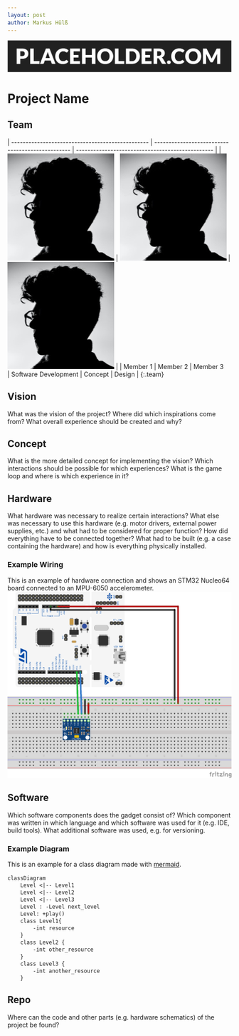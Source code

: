 ```yaml
---
layout: post
author: Markus Hülß
---
```


![Header Image](/images/example/placeholder-1.webp)

# Project Name

## Team

| ------------------------------------------------ | ------------------------------------------------ | ------------------------------------------------ |
| ![Example Team Member](/images/example/team_example.jpg) | ![Example Team Member](/images/example/team_example.jpg) | ![Example Team Member](/images/example/team_example.jpg) |
| Member 1                                         | Member 2                                         | Member 3                                         \
| Software Development                             | Concept                                          | Design                                           |
{:.team}


## Vision

What was the vision of the project? Where did which inspirations come from? What overall experience should be created and why?

## Concept

What is the more detailed concept for implementing the vision? Which interactions should be possible for which experiences? What is the game loop and where is which experience in it?

## Hardware

What hardware was necessary to realize certain interactions? What else was necessary to use this hardware (e.g. motor drivers, external power supplies, etc.) and what had to be considered for proper function? How did everything have to be connected together? What had to be built (e.g. a case containing the hardware) and how is everything physically installed.

### Example Wiring

This is an example of hardware connection and shows an STM32 Nucleo64 board connected to an MPU-6050 accelerometer.
![Example of Wiring a STM32 Nucleo64 board with a MPU6050 acceleration sensor](images/example/wiring_example.png)

## Software

Which software components does the gadget consist of? Which component was written in which language and which software was used for it (e.g. IDE, build tools). What additional software was used, e.g. for versioning.

### Example Diagram

This is an example for a class diagram made with [mermaid](https://mermaid-js.github.io/mermaid/#/).

```mermaid!
classDiagram
    Level <|-- Level1
    Level <|-- Level2
    Level <|-- Level3
    Level : -Level next_level
    Level: +play()
    class Level1{
        -int resource
    }
    class Level2 {
        -int other_resource
    }
    class Level3 {
        -int another_resource
    }
```


## Repo

Where can the code and other parts (e.g. hardware schematics) of the project be found?
